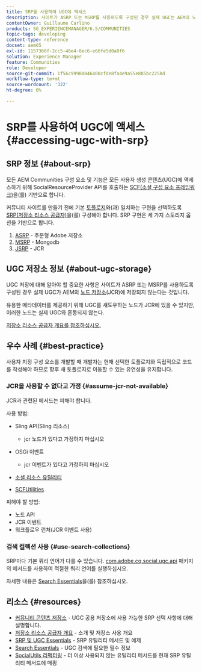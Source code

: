 ```yaml
---
title: SRP를 사용하여 UGC에 액세스
description: 사이트가 ASRP 또는 MSRP를 사용하도록 구성된 경우 실제 UGC는 AEM의 노드 저장소(JCR)에 저장되지 않습니다
contentOwner: Guillaume Carlino
products: SG_EXPERIENCEMANAGER/6.5/COMMUNITIES
topic-tags: developing
content-type: reference
docset: aem65
exl-id: 1157366f-2cc5-46e4-8ec6-e66fe5d0a0f6
solution: Experience Manager
feature: Communities
role: Developer
source-git-commit: 1f56c99980846400cfde8fa4e9a55e885bc2258d
workflow-type: tm+mt
source-wordcount: '322'
ht-degree: 0%

---
```


# SRP를 사용하여 UGC에 액세스 {#accessing-ugc-with-srp}

## SRP 정보 {#about-srp}

모든 AEM Communities 구성 요소 및 기능은 모든 사용자 생성 콘텐츠(UGC)에 액세스하기 위해 SocialResourceProvider API를 호출하는 [SCF(소셜 구성 요소 프레임워크)](/help/communities/scf.md)을(를) 기반으로 합니다.

커뮤니티 사이트를 만들기 전에 기본 [토폴로지](/help/communities/topologies.md)와(과) 일치하는 구현을 선택하도록 [SRP(저장소 리소스 공급자)](/help/communities/working-with-srp.md)을(를) 구성해야 합니다. SRP 구현은 세 가지 스토리지 옵션을 기반으로 합니다.

1. [ASRP](/help/communities/asrp.md) - 주문형 Adobe 저장소
1. [MSRP](/help/communities/msrp.md) - Mongodb
1. [JSRP](/help/communities/jsrp.md) - JCR

## UGC 저장소 정보 {#about-ugc-storage}

UGC 저장에 대해 알아야 할 중요한 사항은 사이트가 ASRP 또는 MSRP를 사용하도록 구성된 경우 실제 UGC가 AEM의 [노드 저장소](/help/sites-deploying/data-store-config.md)(JCR)에 저장되지 않는다는 것입니다.

유용한 메타데이터를 제공하기 위해 UGC를 섀도우하는 노드가 JCR에 있을 수 있지만, 이러한 노드는 실제 UGC와 혼동되지 않는다.

[저장소 리소스 공급자 개요를 참조하십시오.](/help/communities/srp.md)

## 우수 사례 {#best-practice}

사용자 지정 구성 요소를 개발할 때 개발자는 현재 선택한 토폴로지와 독립적으로 코드를 작성해야 하므로 향후 새 토폴로지로 이동할 수 있는 유연성을 유지합니다.

### JCR을 사용할 수 없다고 가정 {#assume-jcr-not-available}

JCR과 관련된 메서드는 피해야 합니다.

사용 방법:

* Sling API(Sling 리소스)

   * jcr 노드가 있다고 가정하지 마십시오

* OSGi 이벤트

   * jcr 이벤트가 있다고 가정하지 마십시오

* [소셜 리소스 유틸리티](/help/communities/socialutils.md#socialresourceutilities-package)
* [SCFUtilities](/help/communities/socialutils.md#scfutilities-package)

피해야 할 방법:

* 노드 API
* JCR 이벤트
* 워크플로우 런처(JCR 이벤트 사용)

### 검색 컬렉션 사용 {#use-search-collections}

SRP마다 기본 쿼리 언어가 다를 수 있습니다. [com.adobe.cq.social.ugc.api](https://helpx.adobe.com/experience-manager/6-5/sites/developing/using/reference-materials/javadoc/com/adobe/cq/social/ugc/api/package-summary.html) 패키지의 메서드를 사용하여 적절한 쿼리 언어를 실행하십시오.

자세한 내용은 [Search Essentials](/help/communities/search-implementation.md)을(를) 참조하십시오.

## 리소스 {#resources}

* [커뮤니티 콘텐츠 저장소](/help/communities/working-with-srp.md) - UGC 공용 저장소에 사용 가능한 SRP 선택 사항에 대해 설명합니다.
* [저장소 리소스 공급자 개요](/help/communities/srp.md) - 소개 및 저장소 사용 개요
* [SRP 및 UGC Essentials](/help/communities/srp-and-ugc.md) - SRP 유틸리티 메서드 및 예제
* [Search Essentials](/help/communities/search-implementation.md) - UGC 검색에 필요한 필수 정보
* [SocialUtils 리팩터링](/help/communities/socialutils.md) - 더 이상 사용되지 않는 유틸리티 메서드를 현재 SRP 유틸리티 메서드에 매핑
